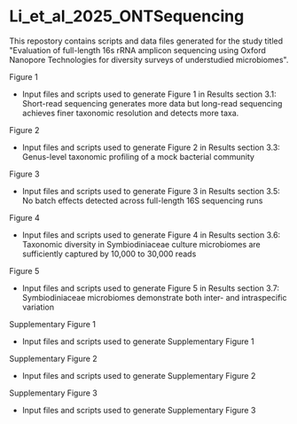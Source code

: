 # Li_et_al_2025_ONTSequencing
This repostory contains scripts and data files generated for the study titled "Evaluation of full-length 16s rRNA amplicon sequencing using Oxford Nanopore Technologies for diversity surveys of understudied microbiomes".



Figure 1

- Input files and scripts used to generate Figure 1 in Results section 3.1: Short-read sequencing generates more data but long-read sequencing achieves finer taxonomic resolution and detects more taxa.

Figure 2

- Input files and scripts used to generate Figure 2 in Results section 3.3: Genus-level taxonomic profiling of a mock bacterial community

Figure 3

- Input files and scripts used to generate Figure 3 in Results section 3.5: No batch effects detected across full-length 16S sequencing runs

Figure 4

- Input files and scripts used to generate Figure 4 in Results section 3.6: Taxonomic diversity in Symbiodiniaceae culture microbiomes are sufficiently captured by 10,000 to 30,000 reads

Figure 5

- Input files and scripts used to generate Figure 5 in Results section 3.7: Symbiodiniaceae microbiomes demonstrate both inter- and intraspecific variation

Supplementary Figure 1

- Input files and scripts used to generate Supplementary Figure 1

Supplementary Figure 2

- Input files and scripts used to generate Supplementary Figure 2

Supplementary Figure 3

- Input files and scripts used to generate Supplementary Figure 3

